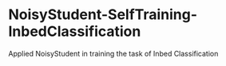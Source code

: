 # NoisyStudent-SelfTraining-InbedClassification
Applied NoisyStudent in training the task of Inbed Classification
